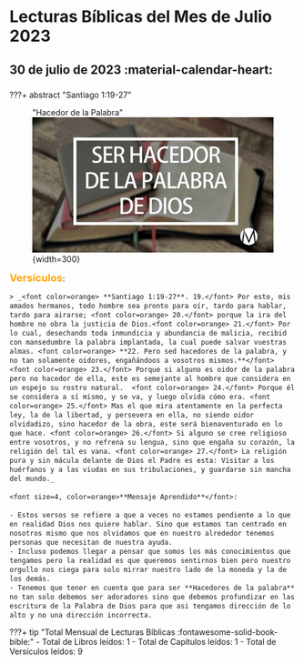 # **Lecturas Bíblicas del Mes de Julio 2023**

## 30 de julio de 2023 :material-calendar-heart:
### 

???+ abstract "Santiago 1:19-27"
    <figure markdown><figcaption>"Hacedor de la Palabra"</figcaption>
    ![Hacedor de la palabra](../assets/hacedor.jpg){width=300} </figure>
    <font size=4, color=orange>**Versículos**</font>:

    > _<font color=orange> **Santiago 1:19-27**. 19.</font> Por esto, mis amados hermanos, todo hombre sea pronto para oír, tardo para hablar, tardo para airarse; <font color=orange> 20.</font> porque la ira del hombre no obra la justicia de Dios.<font color=orange> 21.</font> Por lo cual, desechando toda inmundicia y abundancia de malicia, recibid con mansedumbre la palabra implantada, la cual puede salvar vuestras almas. <font color=orange> **22. Pero sed hacedores de la palabra, y no tan solamente oidores, engañándoos a vosotros mismos.**</font> <font color=orange> 23.</font> Porque si alguno es oidor de la palabra pero no hacedor de ella, este es semejante al hombre que considera en un espejo su rostro natural.  <font color=orange> 24.</font> Porque él se considera a sí mismo, y se va, y luego olvida cómo era. <font color=orange> 25.</font> Mas el que mira atentamente en la perfecta ley, la de la libertad, y persevera en ella, no siendo oidor olvidadizo, sino hacedor de la obra, este será bienaventurado en lo que hace. <font color=orange> 26.</font> Si alguno se cree religioso entre vosotros, y no refrena su lengua, sino que engaña su corazón, la religión del tal es vana. <font color=orange> 27.</font> La religión pura y sin mácula delante de Dios el Padre es esta: Visitar a los huérfanos y a las viudas en sus tribulaciones, y guardarse sin mancha del mundo._

    <font size=4, color=orange>**Mensaje Aprendido**</font>:

    - Estos versos se refiere a que a veces no estamos pendiente a lo que en realidad Dios nos quiere hablar. Sino que estamos tan centrado en nosotros mismo que nos olvidamos que en nuestro alrededor tenemos personas que necesitan de nuestra ayuda.
    - Incluso podemos llegar a pensar que somos los más conocimientos que tengamos pero la realidad es que queremos sentirnos bien pero nuestro orgullo nos ciega para solo mirrar nuestro lado de la moneda y la de los demás. 
    - Tenemos que tener en cuenta que para ser **Hacedores de la palabra** no tan solo debemos ser adoradores sino que debemos profundizar en las escritura de la Palabra de Dios para que asi tengamos dirección de lo alto y no una dirección incorrecta.


???+ tip "Total Mensual de Lecturas Bíblicas :fontawesome-solid-book-bible:" 
    - Total de Libros leídos: 1
    - Total de Capítulos leídos: 1
    - Total de Versículos leídos: 9
